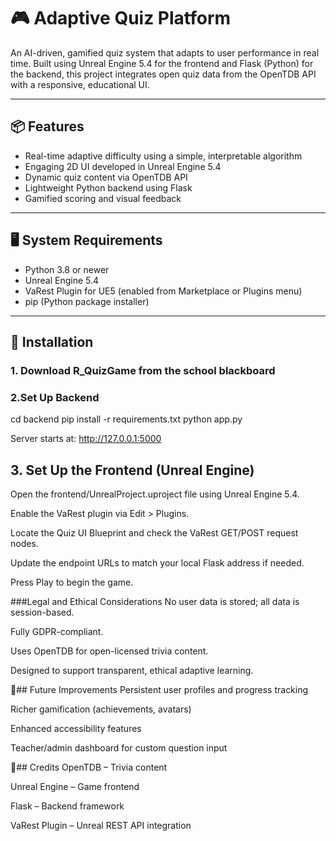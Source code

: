  # 🎮 Adaptive Quiz Platform

An AI-driven, gamified quiz system that adapts to user performance in real time. Built using Unreal Engine 5.4 for the frontend and Flask (Python) for the backend, this project integrates open quiz data from the OpenTDB API with a responsive, educational UI.

---

## 📦 Features

- Real-time adaptive difficulty using a simple, interpretable algorithm
- Engaging 2D UI developed in Unreal Engine 5.4
- Dynamic quiz content via OpenTDB API
- Lightweight Python backend using Flask
- Gamified scoring and visual feedback

---

## 🖥️ System Requirements

- Python 3.8 or newer
- Unreal Engine 5.4
- VaRest Plugin for UE5 (enabled from Marketplace or Plugins menu)
- pip (Python package installer)

---

## 🔧 Installation

### 1. Download R_QuizGame from the school blackboard


### 2.Set Up Backend 
cd backend
pip install -r requirements.txt
python app.py

Server starts at: http://127.0.0.1:5000


## 3. Set Up the Frontend (Unreal Engine)
Open the frontend/UnrealProject.uproject file using Unreal Engine 5.4.

Enable the VaRest plugin via Edit > Plugins.

Locate the Quiz UI Blueprint and check the VaRest GET/POST request nodes.

Update the endpoint URLs to match your local Flask address if needed.

Press Play to begin the game.

###Legal and Ethical Considerations
No user data is stored; all data is session-based.

Fully GDPR-compliant.

Uses OpenTDB for open-licensed trivia content.

Designed to support transparent, ethical adaptive learning.

🚀## Future Improvements
Persistent user profiles and progress tracking

Richer gamification (achievements, avatars)

Enhanced accessibility features

Teacher/admin dashboard for custom question input

🙌## Credits
OpenTDB – Trivia content

Unreal Engine – Game frontend

Flask – Backend framework

VaRest Plugin – Unreal REST API integration

